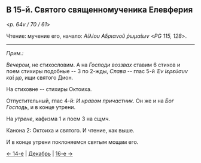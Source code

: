 ## В 15-й. Святого священномученика Елевферия

<*p. 64v / 70 / 61*>

Чтение: мучение его, начало: *Αἰλίου ̓Αδριανοῦ ῥωμαίων* <*PG 115, 128*>. 

---

*Прим.:*

*Вечером*, не стихословим. А на *Господи воззвах* ставим 6 стихов и поем стихиры подобные -- 3 по 2-жды, 
*Слава* -- глас 5-й *Ἐν ἱερεύσυν καὶ μρ*, ищи святого Дион. 

На стиховне -- стихиры Октоиха. 

Отпустительный, глас 4-й: *И нравом причастник*. Он же и на *Бог Господь*, и в конце утрени. 

На *утрене*, кафизма 1 и поем 3 на сщмч. 

Канона 2: Октоиха и святого. И чтение, как выше.  

И в конце утрени поклоняемся святым мощам его.  

[← 14-е](12_14_MES.ru.md) | [Декабрь](README.md#15-й) | [16-е →](12_16_MES.ru.md)
